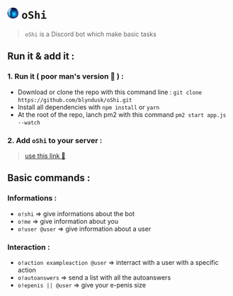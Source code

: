 # <img src="oShi.png" alt="drawing" width="25"/> `oShi`

> `oShi` is a Discord bot which make basic tasks

## Run it & add it :

### 1. Run it ( poor man's version 💸 ) :

* Download or clone the repo with this command line : `git clone https://github.com/blyndusk/oShi.git`
* Install all dependencies with `npm install` or `yarn `
* At the root of the repo, lanch pm2 with this command `pm2 start app.js --watch`

### 2. Add `oShi` to your server :
> [use this link 🔵](https://discordapp.com/oauth2/authorize?&client_id=483717645233815563&scope=bot&permissions=1745349696)

## Basic commands :

### Informations :
* `o!shi` => give informations about the bot
* `o!me` => give information about you
* `o!user @user` => give information about a user

### Interaction :
* `o!action exampleaction @user` => interract with a user with a specific action
* `o!autoanswers` => send a list with all the autoanswers
* `o!epenis || @user` => give your e-penis size 

